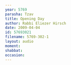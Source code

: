 ```yaml
---
year: 5769
parasha: Tzav
title: Opening Day
author: Rabbi Eliezer Hirsch
date: 2009-04-04
id: 57693021
filename: 5769-302-1
layout: audio
moment: 
shabbat: 
occasion: 
---
```

